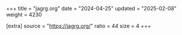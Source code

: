 +++
title = "jagrg.org"
date = "2024-04-25"
updated = "2025-02-08"
weight = 4230

[extra]
source = "https://jagrg.org/"
ratio = 44
size = 4
+++
